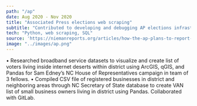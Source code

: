 ```yaml
---
path: "/ap"
date: Aug 2020 - Nov 2020
title: "Associated Press elections web scraping"
subtitle: "Contributed to developing and debugging AP elections infrastructure and web scraping county and state sites for 2020 election cycle."
tech: "Python, web scraping, SQL"
source: 'https://niemanreports.org/articles/how-the-ap-plans-to-report-the-election-results/'
image: "../images/ap.png"
---
```

• Researched broadband service datasets to visualize and create list of voters living inside internet deserts within district
using ArcGIS, qGIS, and Pandas for Sam Edney’s NC House of Representatives campaign in team of 3 fellows.
• Compiled CSV file of registered businesses in district and neighboring areas through NC Secretary of State database to
create VAN list of small business owners living in district using Pandas. Collaborated with GitLab.